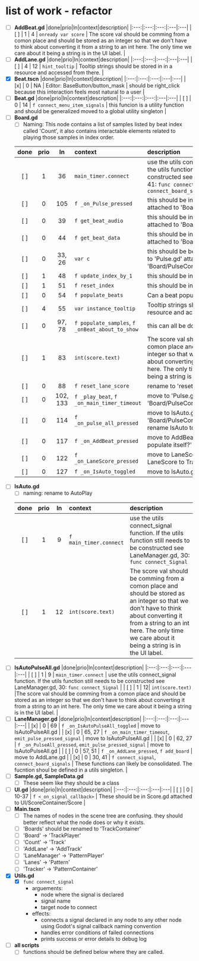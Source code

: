 # list of work - refactor

- [ ] **AddBeat.gd** 
    |done|prio|ln|context|description|
    |:---:|:---:|:---:|:---|:---|
    | [ ] | 1 | 4 | `onready var score` | The score val should be comming from a comon place and should be stored as an integer so that we don't have to think about converting it from a string to an int here. The only time we care about it being a string is in the UI label. |
- [ ] **AddLane.gd**
    |done|prio|ln|context|description|
    |:---:|:---:|:---:|:---|:---|
    | [ ] | 4 | 12 | `hint_tooltip` | Tooltip strings should be stored in in a resource and accessed from there. |
- [x] **Beat.tscn**
    |done|prio|ln|context|description|
    |:---:|:---:|:---:|:---|:---|
    | [x] | 0 | NA | Editor: BaseButton/button_mask | should be right_click because this interaction feels most natural to a user |
- [ ] **Beat.gd**
    |done|prio|ln|context|description|
    |:---:|:---:|:---:|:---|:---|
    | [ ] | 0 | 14 | `f connect_menu_item_signals` | this funcion is a utility function and should be generalized moved to a global utility singleton |
- [ ] **Board.gd**
    - [ ] Naming: This node contains a list of samples listed by beat index called 'Count', it also contains interactable elements related to playing those samples in index order.
   
    |done|prio|ln|context|description|
    |:---:|:---:|:---:|:---|:---|
    | [ ] | 1 | 36 | `main_timer.connect` | use the utils connect_signal function. If the utils function still needs to be constructed see LaneManager.gd, 30, 41: `func connect_signal`, `func connect_board_signals`|
    | [ ] | 0 | 105 | `f _on_Pulse_pressed` | this should be in a script 'Pulse.gd' attached to 'Board/PulseContainer/Pulse' |
    | [ ] | 0 | 39 | `f get_beat_audio` | this should be in a script 'Pulse.gd' attached to 'Board/PulseContainer/Pulse' |
    | [ ] | 0 | 44 | `f get_beat_data` | this should be in a script 'Pulse.gd' attached to 'Board/PulseContainer/Pulse' |
    | [ ] | 0 | 33, 26 | `var c` | this should be better named and moved to 'Pulse.gd' attached to 'Board/PulseContainer/Pulse' |
    | [ ] | 1 | 48 | `f update_index_by_1` | this should be in 'utils.gd' singleton |
    | [ ] | 1 | 51 | `f reset_index` | this should be in 'utils.gd' singleton |
    | [ ] | 0 | 54 | `f populate_beats` | Can a beat populate itself? |
    | [ ] | 4 | 55 | `var instance_tooltip`| Tooltip strings should be stored in in a resource and accessed from there. |
    | [ ] | 0 | 97, 78 | `f populate_samples`, `f _onBeat_about_to_show` | this can all be done from beat.gd |
    | [ ] | 1 | 83 | `int(score.text)` | The score val should be comming from a comon place and should be stored as an integer so that we don't have to think about converting it from a string to an int here. The only time we care about it being a string is in the UI label. |
    | [ ] | 0 | 88 | `f reset_lane_score` | rename to 'reset_track_score' |
    | [ ] | 0 | 102, 133 | `f _play_beat`, `f _on_main_timer_timeout` | move to 'Pulse.gd' attached to 'Board/PulseContainer/Pulse' |
    | [ ] | 0 | 114 | `f _on_pulse_all_pressed` | move to IsAuto.gd attached to 'Board/PulseContainer/AutoPAnel/IsAuto', rename IsAuto to Autoplay |
    | [ ] | 0 | 117 | `f _on_AddBeat_pressed` | move to AddBeat.gd see 'Can a beat populate itself?' | 
    | [ ] | 0 | 122 | `f _on_LaneScore_pressed` | move to LaneScore.gd, rename LaneScore to TrackScore |
    | [ ] | 0 | 127 | `f _on_IsAuto_toggled` | move to IsAuto.gd |
- [ ] **IsAuto.gd**
    - [ ] naming: rename to AutoPlay
  
    |done|prio|ln|context|description|
    |:---:|:---:|:---:|:---|:---|
    | [ ] | 1 | 9 | `f main_timer.connect` | use the utils connect_signal function. If the utils function still needs to be constructed see LaneManager.gd, 30: `func connect_Signal` |
    | [ ] | 1 | 12 | `int(score.text)` | The score val should be comming from a comon place and should be stored as an integer so that we don't have to think about converting it from a string to an int here. The only time we care about it being a string is in the UI label. |
- [ ] **IsAutoPulseAll.gd**
    |done|prio|ln|context|description|
    |:---:|:---:|:---:|:---|:---|
    | [ ] | 1 | 9 | `main_timer.connect` | use the utils connect_signal function. If the utils function still needs to be constructed see LaneManager.gd, 30: `func connect_Signal` |
    | [ ] | 1 | 12| `int(score.text)` |The score val should be comming from a comon place and should be stored as an integer so that we don't have to think about converting it from a string to an int here. The only time we care about it being a string is in the UI label. |
- [ ] **LaneManager.gd**
    |done|prio|ln|context|description|
    |:---:|:---:|:---:|:---|:---|
    | [x] | 0 | 69 | `f _on_IsAutoPulseAll_toggled` | move to IsAutoPulseAll.gd |
    | [x] | 0 | 65, 27 | `f _on_main_timer_timeout`, `emit_pulse_pressed_signal` | move to IsAutoPulseAll.gd |
    | [x] | 0 | 62, 27 | `f _on_PulseAll_pressed`, `emit_pulse_pressed_signal` | move to IsAutoPulseAll.gd |
    | [ ] | 0 | 57, 51 | `f _on_AddLane_pressed`, `f add_board` | move to AddLane.gd |
    | [x] | 0 | 30, 41 | `f connect_signal`, `connect_board_signals` | These functions can likely be consolidated. The fucntion shoul be defined in a utils singleton. |
- [ ] **Sample.gd, SampleData.gd**
  - [ ] These seem like they should be a class
- [ ] **UI.gd**
  |done|prio|ln|context|description|
  |:---:|:---:|:---:|:---|:---|
  | [ ] | 0 | 10-37 | `f <_on_signal_callback>` | These should be in Score.gd attached to UI/ScoreContainer/Score |
- [ ] **Main.tscn**
    - [ ] The names of nodes in the scene tree are confusing. they should better reflect what the node does or why it exists.
    - [ ] 'Boards' should be renamed to 'TrackContainer'
    - [ ] 'Board' -> 'TrackPlayer'
    - [ ] 'Count' -> 'Track'
    - [ ] 'AddLane' -> 'AddTrack'
    - [ ] 'LaneManager' -> 'PatternPlayer'
    - [ ] 'Lanes' -> 'Pattern'
    - [ ] 'Tracker' -> 'PatternContainer'

- [x] **Utils.gd**
    - [x] `func connect_signal`
        - arguements: 
            - node where the signal is declared
            - signal name 
            - target node to connect
        - effects:
            - connects a signal declared in any node to any other node using Godot's signal callback naming convention
            - handles error conditions of failed connections
            - prints success or error details to debug log

- [ ] **all scripts**
    - [ ] functions should be defined below where they are called. 
